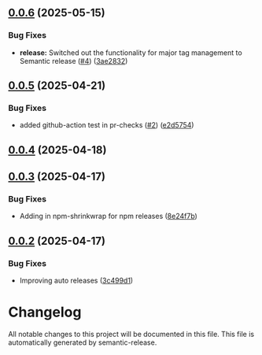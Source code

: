 ## [0.0.6](https://github.com/billyjbryant/git-assure/compare/v0.0.5...v0.0.6) (2025-05-15)

### Bug Fixes

- **release:** Switched out the functionality for major tag management to Semantic release ([#4](https://github.com/billyjbryant/git-assure/issues/4)) ([3ae2832](https://github.com/billyjbryant/git-assure/commit/3ae283234d1f968877b6dc0e7cd062657d6485f8))

## [0.0.5](https://github.com/billyjbryant/git-assure/compare/v0.0.4...v0.0.5) (2025-04-21)

### Bug Fixes

- added github-action test in pr-checks ([#2](https://github.com/billyjbryant/git-assure/issues/2)) ([e2d5754](https://github.com/billyjbryant/git-assure/commit/e2d57548ebc49ea02ad8b3b0041384e02869b218))

## [0.0.4](https://github.com/billyjbryant/git-assure/compare/v0.0.3...v0.0.4) (2025-04-18)

## [0.0.3](https://github.com/billyjbryant/git-assure/compare/v0.0.2...v0.0.3) (2025-04-17)

### Bug Fixes

- Adding in npm-shrinkwrap for npm releases ([8e24f7b](https://github.com/billyjbryant/git-assure/commit/8e24f7b63dcc81fd23a9b0f84d2288314e276c75))

## [0.0.2](https://github.com/billyjbryant/git-assure/compare/v0.0.1...v0.0.2) (2025-04-17)

### Bug Fixes

- Improving auto releases ([3c499d1](https://github.com/billyjbryant/git-assure/commit/3c499d170d19881080f5d8319bf11072fb02d5bd))

# Changelog

All notable changes to this project will be documented in this file. This file is automatically generated by semantic-release.
